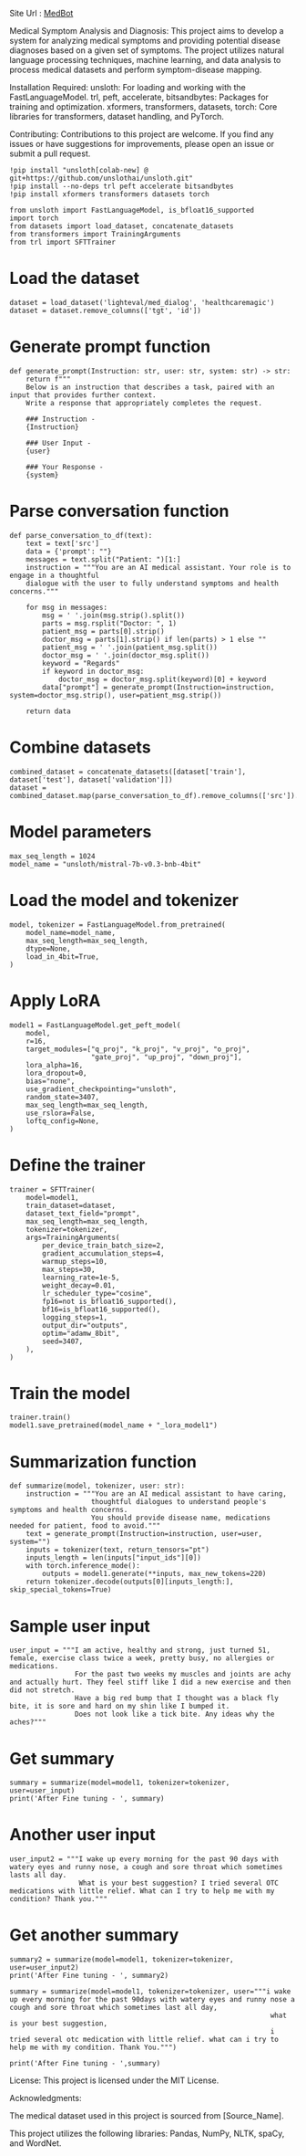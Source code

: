 
Site Url : [MedBot](https://srikar1209.github.io/medbot_nlp/)

Medical Symptom Analysis and Diagnosis:
This project aims to develop a system for analyzing medical symptoms and providing potential disease diagnoses based on a given set of symptoms. The project utilizes natural language processing techniques, machine learning, and data analysis to process medical datasets and perform symptom-disease mapping.






Installation Required:
unsloth: For loading and working with the FastLanguageModel.
trl, peft, accelerate, bitsandbytes: Packages for training and optimization.
xformers, transformers, datasets, torch: Core libraries for transformers, dataset handling, and PyTorch.




Contributing:
Contributions to this project are welcome. If you find any issues or have suggestions for improvements, please open an issue or submit a pull request.
```
!pip install "unsloth[colab-new] @ git+https://github.com/unslothai/unsloth.git"
!pip install --no-deps trl peft accelerate bitsandbytes
!pip install xformers transformers datasets torch

from unsloth import FastLanguageModel, is_bfloat16_supported
import torch
from datasets import load_dataset, concatenate_datasets
from transformers import TrainingArguments
from trl import SFTTrainer
```

# Load the dataset
```
dataset = load_dataset('lighteval/med_dialog', 'healthcaremagic')
dataset = dataset.remove_columns(['tgt', 'id'])
```
# Generate prompt function
```
def generate_prompt(Instruction: str, user: str, system: str) -> str:
    return f"""
    Below is an instruction that describes a task, paired with an input that provides further context.
    Write a response that appropriately completes the request.

    ### Instruction -
    {Instruction}

    ### User Input -
    {user}

    ### Your Response -
    {system}
```

# Parse conversation function
```
def parse_conversation_to_df(text):
    text = text['src']
    data = {'prompt': ""}
    messages = text.split("Patient: ")[1:]
    instruction = """You are an AI medical assistant. Your role is to engage in a thoughtful
    dialogue with the user to fully understand symptoms and health concerns."""
    
    for msg in messages:
        msg = ' '.join(msg.strip().split())
        parts = msg.rsplit("Doctor: ", 1)
        patient_msg = parts[0].strip()
        doctor_msg = parts[1].strip() if len(parts) > 1 else ""
        patient_msg = ' '.join(patient_msg.split())
        doctor_msg = ' '.join(doctor_msg.split())
        keyword = "Regards"
        if keyword in doctor_msg:
            doctor_msg = doctor_msg.split(keyword)[0] + keyword
        data["prompt"] = generate_prompt(Instruction=instruction, system=doctor_msg.strip(), user=patient_msg.strip())
    
    return data
```
# Combine datasets
```
combined_dataset = concatenate_datasets([dataset['train'], dataset['test'], dataset['validation']])
dataset = combined_dataset.map(parse_conversation_to_df).remove_columns(['src']).with_format('pt')
```
# Model parameters
```
max_seq_length = 1024
model_name = "unsloth/mistral-7b-v0.3-bnb-4bit"
```
# Load the model and tokenizer
```
model, tokenizer = FastLanguageModel.from_pretrained(
    model_name=model_name,
    max_seq_length=max_seq_length,
    dtype=None,
    load_in_4bit=True,
)
```
# Apply LoRA
```
model1 = FastLanguageModel.get_peft_model(
    model,
    r=16,
    target_modules=["q_proj", "k_proj", "v_proj", "o_proj",
                    "gate_proj", "up_proj", "down_proj"],
    lora_alpha=16,
    lora_dropout=0,
    bias="none",
    use_gradient_checkpointing="unsloth",
    random_state=3407,
    max_seq_length=max_seq_length,
    use_rslora=False,
    loftq_config=None,
)
```
# Define the trainer
```
trainer = SFTTrainer(
    model=model1,
    train_dataset=dataset,
    dataset_text_field="prompt",
    max_seq_length=max_seq_length,
    tokenizer=tokenizer,
    args=TrainingArguments(
        per_device_train_batch_size=2,
        gradient_accumulation_steps=4,
        warmup_steps=10,
        max_steps=30,
        learning_rate=1e-5,
        weight_decay=0.01,
        lr_scheduler_type="cosine",
        fp16=not is_bfloat16_supported(),
        bf16=is_bfloat16_supported(),
        logging_steps=1,
        output_dir="outputs",
        optim="adamw_8bit",
        seed=3407,
    ),
)
```
# Train the model
```
trainer.train()
model1.save_pretrained(model_name + "_lora_model1")
```

# Summarization function
```
def summarize(model, tokenizer, user: str):
    instruction = """You are an AI medical assistant to have caring,
                    thoughtful dialogues to understand people's symptoms and health concerns.
                    You should provide disease name, medications needed for patient, food to avoid."""
    text = generate_prompt(Instruction=instruction, user=user, system="")
    inputs = tokenizer(text, return_tensors="pt")
    inputs_length = len(inputs["input_ids"][0])
    with torch.inference_mode():
        outputs = model1.generate(**inputs, max_new_tokens=220)
    return tokenizer.decode(outputs[0][inputs_length:], skip_special_tokens=True)
```
# Sample user input
```
user_input = """I am active, healthy and strong, just turned 51, female, exercise class twice a week, pretty busy, no allergies or medications.
                For the past two weeks my muscles and joints are achy and actually hurt. They feel stiff like I did a new exercise and then did not stretch.
                Have a big red bump that I thought was a black fly bite, it is sore and hard on my shin like I bumped it.
                Does not look like a tick bite. Any ideas why the aches?"""
```

# Get summary
```
summary = summarize(model=model1, tokenizer=tokenizer, user=user_input)
print('After Fine tuning - ', summary)
```
# Another user input
```
user_input2 = """I wake up every morning for the past 90 days with watery eyes and runny nose, a cough and sore throat which sometimes lasts all day.
                 What is your best suggestion? I tried several OTC medications with little relief. What can I try to help me with my condition? Thank you."""
```
# Get another summary
```
summary2 = summarize(model=model1, tokenizer=tokenizer, user=user_input2)
print('After Fine tuning - ', summary2)

summary = summarize(model=model1, tokenizer=tokenizer, user="""i wake up every morning for the past 90days with watery eyes and runny nose a cough and sore throat which sometimes last all day,
                                                                what is your best suggestion,
                                                                i tried several otc medication with little relief. what can i try to help me with my condition. Thank You.""")

print('After Fine tuning - ',summary)

```

License:
This project is licensed under the MIT License.


Acknowledgments:

The medical dataset used in this project is sourced from [Source_Name].

This project utilizes the following libraries: Pandas, NumPy, NLTK, spaCy, and WordNet.

